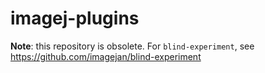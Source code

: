 imagej-plugins
==============

**Note**: this repository is obsolete.
For `blind-experiment`, see https://github.com/imagejan/blind-experiment
